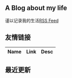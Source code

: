 ## A Blog about my life
谨以记录我的生活[RSS Feed](https://raw.githubusercontent.com/yuuko0623/life/master/feed.xml)
## 友情链接
| Name | Link | Desc | 
 | ---- | ---- | ---- |
## 最近更新
